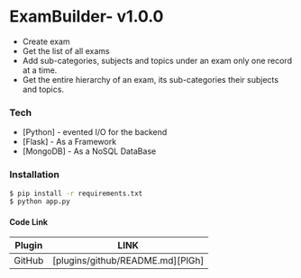 # ExamBuilder- v1.0.0

  - Create exam
  - Get the list of all exams
  - Add sub-categories, subjects and topics under an exam only one record at a time.
  - Get the entire hierarchy of an exam, its sub-categories their subjects and topics.

### Tech
* [Python] - evented I/O for the backend
* [Flask] - As a Framework
* [MongoDB] - As a NoSQL DataBase

### Installation

```sh
$ pip install -r requirements.txt
$ python app.py
```

#### Code Link

| Plugin | LINK |
| ------ | ------ |
| GitHub | [plugins/github/README.md][PlGh] |
